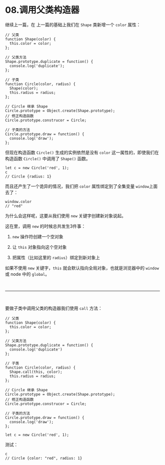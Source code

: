 # 08.调用父类构造器

继续上一篇，在 上一篇的基础上我们在 ``Shape`` 类新增一个 ``color`` 属性：
```
// 父类
function Shape(color) {
  this.color = color;
};

// 父类方法
Shape.prototype.duplicate = function() {
  console.log('duplicate');
};

// 子类
function Circle(color, radius) {
  Shape(color);
  this.radius = radius;
};

// Circle 继承 Shape
Circle.prototype = Object.create(Shape.prototype);
// 修正构造函数
Circle.prototype.construcor = Circle;

// 子类的方法
Circle.prototype.draw = function() {
  console.log('draw');
};
```

但现在构造函数 ``Circle()`` 生成的实例依然是没有 ``color`` 这一属性的，即使我们在构造函数 ``Circle()`` 中调用了 ``Shape()`` 函数。
```
let c = new Circle('red', 1);
c
// Circle {radius: 1}
```

而且还产生了一个诡异的情况，我们把 ``color`` 属性绑定到了全集变量 ``window``上面去了：
```
window.color
// "red"
```

为什么会这样呢，这要从我们使用 ``new`` 关键字创建新对象说起。

这在里，调用 ``new`` 的时候总共发生3件事：

1. ``new`` 操作符创建一个空对象

2. 让 ``this`` 对象指向这个空对象

3. 把属性（比如这里的 ``radius``）绑定到新对象上

 如果不使用 ``new`` 关键字，``this`` 就会默认指向全局对象，也就是浏览器中的 ``window`` 或 node 中的 ``global``。


<br>
<hr>
<br>


要做子类中调用父类的构造器我们使用 ``call`` 方法：
```
// 父类
function Shape(color) {
  this.color = color;
};

// 父类方法
Shape.prototype.duplicate = function() {
  console.log('duplicate')
};

// 子类
function Circle(color, radius) {
  Shape.call(this, color);
  this.radius = radius;
};

// Circle 继承 Shape
Circle.prototype = Object.create(Shape.prototype);
// 修正构造函数
Circle.prototype.construcor = Circle;

// 子类的方法
Circle.prototype.draw = function() {
  console.log('draw');
};

let c = new Circle('red', 1);
```

测试：
```
c
// Circle {color: "red", radius: 1}
```
